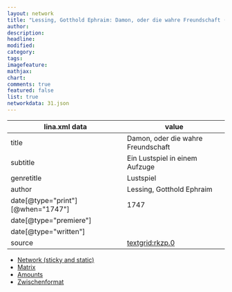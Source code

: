 ```yaml
---
layout: network
title: "Lessing, Gotthold Ephraim: Damon, oder die wahre Freundschaft (1747)"
author:
description:
headline:
modified:
category:
tags:
imagefeature: 
mathjax: 
chart: 
comments: true
featured: false
list: true
networkdata: 31.json
---
```

lina.xml data  | value
------------- | -------------
title|Damon, oder die wahre Freundschaft
subtitle|Ein Lustspiel in einem Aufzuge
genretitle|Lustspiel
author|Lessing, Gotthold Ephraim
date[@type="print"][@when="1747"]|1747
date[@type="premiere"]|
date[@type="written"]|
source|[textgrid:rkzp.0](https://textgridlab.org/1.0/tgcrud-public/rest/textgrid:rkzp.0/data)



* [Network (sticky and static)](/network31)
* [Matrix](/matrix31)
* [Amounts](/amount31)
* [Zwischenformat](/lina31 )
